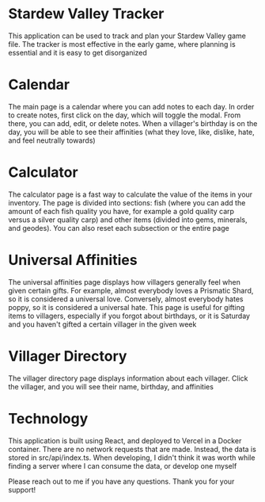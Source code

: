 # Stardew Valley Tracker
This application can be used to track and plan your Stardew Valley game file. The tracker is most effective in the early game, where planning is essential and it is easy to get disorganized

# Calendar
The main page is a calendar where you can add notes to each day. In order to create notes, first click on the day, which will toggle the modal. From there, you can add, edit, or delete notes. When a villager's birthday is on the day, you will be able to see their affinities (what they love, like, dislike, hate, and feel neutrally towards)

# Calculator
The calculator page is a fast way to calculate the value of the items in your inventory. The page is divided into sections: fish (where you can add the amount of each fish quality you have, for example a gold quality carp versus a silver quality carp) and other items (divided into gems, minerals, and geodes). You can also reset each subsection or the entire page

# Universal Affinities
The universal affinities page displays how villagers generally feel when given certain gifts. For example, almost everybody loves a Prismatic Shard, so it is considered a universal love. Conversely, almost everybody hates poppy, so it is considered a universal hate. This page is useful for gifting items to villagers, especially if you forgot about birthdays, or it is Saturday and you haven't gifted a certain villager in the given week

# Villager Directory
The villager directory page displays information about each villager. Click the villager, and you will see their name, birthday, and affinities

# Technology
This application is built using React, and deployed to Vercel in a Docker container. There are no network requests that are made. Instead, the data is stored in src/api/index.ts. When developing, I didn't think it was worth while finding a server where I can consume the data, or develop one myself

Please reach out to me if you have any questions. Thank you for your support!
